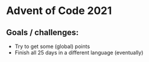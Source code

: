 # Advent of Code 2021

## Goals / challenges:
- Try to get some (global) points
- Finish all 25 days in a different language (eventually)
